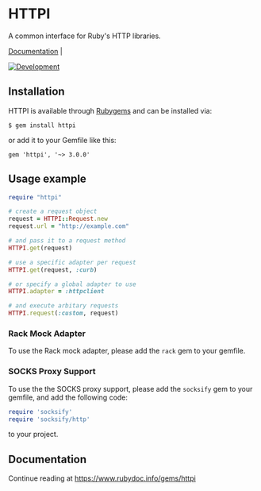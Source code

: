 # HTTPI

A common interface for Ruby's HTTP libraries.

[Documentation](https://www.rubydoc.info/gems/httpi) |

[![Development](https://github.com/savonrb/httpi/actions/workflows/development.yml/badge.svg)](https://github.com/savonrb/httpi/actions/workflows/development.yml)

## Installation

HTTPI is available through [Rubygems](https://rubygems.org/gems/httpi) and can be installed via:

    $ gem install httpi

or add it to your Gemfile like this:

    gem 'httpi', '~> 3.0.0'

## Usage example

``` ruby
require "httpi"

# create a request object
request = HTTPI::Request.new
request.url = "http://example.com"

# and pass it to a request method
HTTPI.get(request)

# use a specific adapter per request
HTTPI.get(request, :curb)

# or specify a global adapter to use
HTTPI.adapter = :httpclient

# and execute arbitary requests
HTTPI.request(:custom, request)
```

### Rack Mock Adapter

To use the Rack mock adapter, please add the `rack` gem to your gemfile.

### SOCKS Proxy Support

To use the the SOCKS proxy support, please add the `socksify` gem to your gemfile, and add the following code:

``` ruby
require 'socksify'
require 'socksify/http'
```

to your project.

## Documentation

Continue reading at https://www.rubydoc.info/gems/httpi
